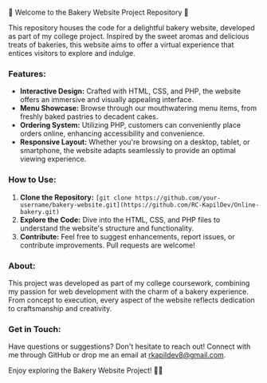

🍰 Welcome to the Bakery Website Project Repository 🍪

This repository houses the code for a delightful bakery website, developed as part of my college project. Inspired by the sweet aromas and delicious treats of bakeries, this website aims to offer a virtual experience that entices visitors to explore and indulge.

### Features:
- **Interactive Design:** Crafted with HTML, CSS, and PHP, the website offers an immersive and visually appealing interface.
- **Menu Showcase:** Browse through our mouthwatering menu items, from freshly baked pastries to decadent cakes.
- **Ordering System:** Utilizing PHP, customers can conveniently place orders online, enhancing accessibility and convenience.
- **Responsive Layout:** Whether you're browsing on a desktop, tablet, or smartphone, the website adapts seamlessly to provide an optimal viewing experience.

### How to Use:
1. **Clone the Repository:** `[git clone https://github.com/your-username/bakery-website.git](https://github.com/RC-KapilDev/Online-bakery.git)`
2. **Explore the Code:** Dive into the HTML, CSS, and PHP files to understand the website's structure and functionality.
3. **Contribute:** Feel free to suggest enhancements, report issues, or contribute improvements. Pull requests are welcome!

### About:
This project was developed as part of my college coursework, combining my passion for web development with the charm of a bakery experience. From concept to execution, every aspect of the website reflects dedication to craftsmanship and creativity.

### Get in Touch:
Have questions or suggestions? Don't hesitate to reach out! Connect with me through GitHub or drop me an email at [rkapildev8@gmail.com](mailto:rkapildev8@gmail.com).

Enjoy exploring the Bakery Website Project! 🥐🎂


